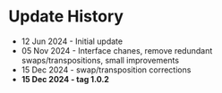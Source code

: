 # Update History
* 12 Jun 2024 - Initial update
* 05 Nov 2024 - Interface chanes, remove redundant swaps/transpositions, small improvements
* 15 Dec 2024 - swap/transposition corrections
* **15 Dec 2024 - tag 1.0.2** 
